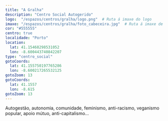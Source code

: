 ```yaml
---
title: "A Gralha"
description: "Centro Social Autogerido"
logo:  "/espazos/centros/gralha/logo.png"  # Ruta á imaxe do logo
imaxe: "/espazos/centros/gralha/foto_cabeceira.jpg"  # Ruta á imaxe de fondo
cor: "#555555"
centro: true
localidade: "Porto"
location:
  lat: 41.15468298531052
  lon: -8.600443740842207
type: "centro_social"
gotoCoords:
  lat: 41.155750197765286
  lon: -8.600217265532125
gotoZoom: 13
gotoCoords:
  lat: 41.1557
  lon: -8.615
gotoZoom: 13
---
```

Autogestão, autonomia, comunidade, feminismo, anti-racismo, veganismo popular, apoio mútuo, anti-capitalismo...